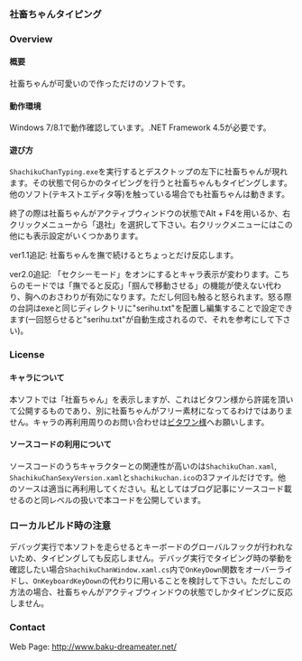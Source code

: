 ### 社畜ちゃんタイピング

### Overview
#### 概要
社畜ちゃんが可愛いので作っただけのソフトです。

#### 動作環境
Windows 7/8.1で動作確認しています。.NET Framework 4.5が必要です。

#### 遊び方
`ShachikuChanTyping.exe`を実行するとデスクトップの左下に社畜ちゃんが現れます。その状態で何らかのタイピングを行うと社畜ちゃんもタイピングします。他のソフト(テキストエディタ等)を触っている場合でも社畜ちゃんは動きます。

終了の際は社畜ちゃんがアクティブウィンドウの状態でAlt + F4を用いるか、右クリックメニューから「退社」を選択して下さい。右クリックメニューにはこの他にも表示設定がいくつかあります。

ver1.1追記: 社畜ちゃんを撫で続けるとちょっとだけ反応します。

ver2.0追記: 「セクシーモード」をオンにするとキャラ表示が変わります。こちらのモードでは「撫でると反応」「掴んで移動させる」の機能が使えない代わり、胸へのおさわりが有効になります。ただし何回も触ると怒られます。怒る際の台詞はexeと同じディレクトリに"serihu.txt"を配置し編集することで設定できます(一回怒らせると"serihu.txt"が自動生成されるので、それを参考にして下さい)。

### License
#### キャラについて
本ソフトでは「社畜ちゃん」を表示しますが、これはビタワン様から許諾を頂いて公開するものであり、別に社畜ちゃんがフリー素材になってるわけではありません。キャラの再利用周りのお問い合わせは[ビタワン様](http://blog.oukasoft.com/)へお願いします。

#### ソースコードの利用について
ソースコードのうちキャラクターとの関連性が高いのは`ShachikuChan.xaml`, `ShachikuChanSexyVersion.xaml`と`shachikuchan.ico`の3ファイルだけです。他のソースは適当に再利用してください。私としてはブログ記事にソースコード載せるのと同レベルの扱いで本コードを公開しています。

### ローカルビルド時の注意
デバッグ実行で本ソフトを走らせるとキーボードのグローバルフックが行われないため、タイピングしても反応しません。デバッグ実行でタイピング時の挙動を確認したい場合`ShachikuChanWindow.xaml.cs`内で`OnKeyDown`関数をオーバーライドし、`OnKeyboardKeyDown`の代わりに用いることを検討して下さい。ただしこの方法の場合、社畜ちゃんがアクティブウィンドウの状態でしかタイピングに反応しません。

### Contact
Web Page: http://www.baku-dreameater.net/

